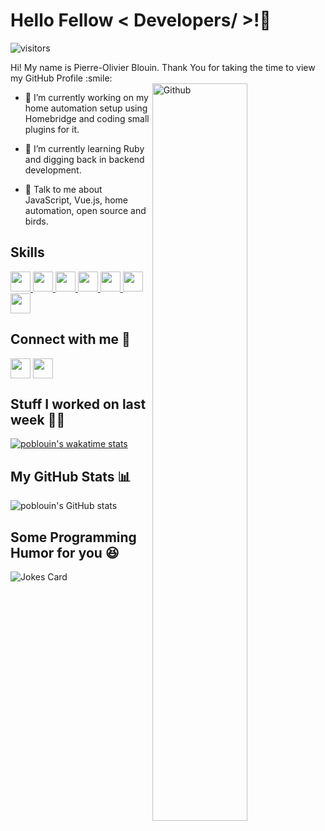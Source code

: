 
<h1> Hello Fellow < Developers/ >!👋 </h1>
<p align='center'>

![visitors](https://visitor-badge.glitch.me/badge?page_id=poblouin.poblouin)

</p>
<div size='20px'> Hi! My name is Pierre-Olivier Blouin. Thank You for taking the time to view my GitHub Profile :smile: 
</div>

<img width="55%" align="right" alt="Github" src="https://raw.githubusercontent.com/onimur/.github/master/.resources/git-header.svg" />


- 🔭 I’m currently working on my home automation setup using Homebridge and coding small plugins for it.

- 🌱 I’m currently learning Ruby and digging back in backend development. 

- 💬 Talk to me about JavaScript, Vue.js, home automation, open source and birds.

<h2> Skills </h2>
<a href= https://github.com/poblouin?tab=repositories&q=&type=&language=javascript&sort= > <img width ='32px' src ='https://raw.githubusercontent.com/rahulbanerjee26/githubAboutMeGenerator/main/icons/javascript.svg'> </a>
<a href= https://github.com/poblouin?tab=repositories&q=&type=&language=vuejs&sort= > <img width ='32px' src ='https://raw.githubusercontent.com/rahulbanerjee26/githubAboutMeGenerator/main/icons/vuejs.svg'> </a>
<a href= https://github.com/poblouin?tab=repositories&q=&type=&language=typescript&sort= > <img width ='32px' src ='https://raw.githubusercontent.com/rahulbanerjee26/githubAboutMeGenerator/main/icons/typescript.svg'> </a>
<a href= https://github.com/poblouin?tab=repositories&q=&type=&language=cypress&sort= > <img width ='32px' src ='https://raw.githubusercontent.com/rahulbanerjee26/githubAboutMeGenerator/main/icons/cypress.svg'> </a>
<a href= https://github.com/poblouin?tab=repositories&q=&type=&language=jest&sort= > <img width ='32px' src ='https://raw.githubusercontent.com/rahulbanerjee26/githubAboutMeGenerator/main/icons/jest.svg'> </a>
<a href= https://github.com/poblouin?tab=repositories&q=&type=&language=webpack&sort= > <img width ='32px' src ='https://raw.githubusercontent.com/rahulbanerjee26/githubAboutMeGenerator/main/icons/webpack.svg'> </a>
<a href= https://github.com/poblouin?tab=repositories&q=&type=&language=python&sort= > <img width ='32px' src ='https://raw.githubusercontent.com/rahulbanerjee26/githubAboutMeGenerator/main/icons/python.svg'> </a>


<h2> Connect with me 🤝 </h2>
<a href = 'https://www.linkedin.com/in/poblouin'> <img width = '32px' align= 'center' src="https://raw.githubusercontent.com/rahulbanerjee26/githubAboutMeGenerator/main/icons/linked-in-alt.svg"/></a> 
<a href = 'https://www.github.com/poblouin'> <img width = '32px' align= 'center' src="https://raw.githubusercontent.com/rahulbanerjee26/githubAboutMeGenerator/main/icons/github.svg"/></a> 


<h2> Stuff I worked on last week 👨‍💻 </h2>

[![poblouin's wakatime stats](https://github-readme-stats.vercel.app/api/wakatime?username=poblouin&theme=synthwave)](https://github.com/anuraghazra/github-readme-stats)


<h2> My GitHub Stats 📊 </h2>

![poblouin's GitHub stats](https://github-readme-stats.vercel.app/api?username=poblouin&show_icons=true&theme=synthwave&count_private=true)


<h2> Some Programming Humor for you 😆 </h2>

![Jokes Card](https://readme-jokes.vercel.app/api?theme=synthwave)
